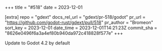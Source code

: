 +++
title = "#518"
date = 2023-12-01

[extra]
repo = "gdext"
docs_rel_url = "gdext/pr-518/godot"
pr_url = "https://github.com/godot-rust/gdext/pull/518"
pr_author = "Bromeon"
sort_key = 2023-12-01
date_time = 2023-12-01T14:21:23Z
commit_sha = "8626e0496f6a3a4ef80b940da972c418828f577e"
+++

Update to Godot 4.2 by default
